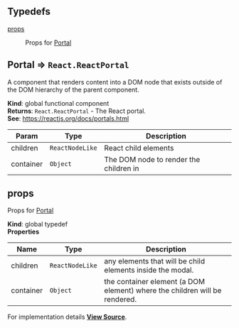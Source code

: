 ## Typedefs

<dl>
<dt><a href="#props">props</a></dt>
<dd><p>Props for <a href="#Portal">Portal</a></p>
</dd>
</dl>

<a name="Portal"></a>

## Portal ⇒ <code>React.ReactPortal</code>
A component that renders content into a DOM node that exists
outside of the DOM hierarchy of the parent component.

**Kind**: global functional component  
**Returns**: <code>React.ReactPortal</code> - The React portal.  
**See**: https://reactjs.org/docs/portals.html  

| Param | Type | Description |
| --- | --- | --- |
| children | <code>ReactNodeLike</code> | React child elements |
| container | <code>Object</code> | The DOM node to render the children in |

<a name="props"></a>

## props
Props for [Portal](#Portal)

**Kind**: global typedef  
**Properties**

| Name | Type | Description |
| --- | --- | --- |
| children | <code>ReactNodeLike</code> | any elements that will be child elements inside the modal. |
| container | <code>Object</code> | the container element (a DOM element) where the children will be rendered. |



For implementation details [**View Source**](https://github.com/magento/pwa-studio/blob/develop/packages/venia-ui/lib/components/Portal/portal.js).